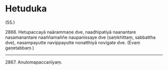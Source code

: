 # Hetuduka

(55.)

2866\. Hetupaccayā naārammaṇe dve, naadhipatiyā naanantare nasamanantare naaññamaññe naupanissaye dve (saṃkhittaṃ, sabbattha dve), nasampayutte navippayutte nonatthiyā novigate dve. (Evaṃ gaṇetabbaṃ.)

---

2867\. Anulomapaccanīyaṃ.

